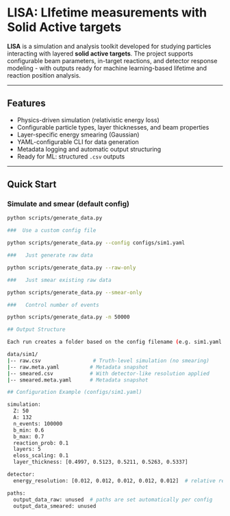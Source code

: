 # LISA: LIfetime measurements with Solid Active targets

**LISA** is a simulation and analysis toolkit developed for studying particles interacting with layered **solid active targets**. The project supports configurable beam parameters, in-target reactions, and detector response modeling - with outputs ready for machine learning-based lifetime and reaction position analysis.

---

##  Features

- Physics-driven simulation (relativistic energy loss)
- Configurable particle types, layer thicknesses, and beam properties
- Layer-specific energy smearing (Gaussian)
- YAML-configurable CLI for data generation
- Metadata logging and automatic output structuring
- Ready for ML: structured `.csv` outputs

---

## Quick Start

###  Simulate and smear (default config)

```bash
python scripts/generate_data.py

###  Use a custom config file

python scripts/generate_data.py --config configs/sim1.yaml

###   Just generate raw data

python scripts/generate_data.py --raw-only

###   Just smear existing raw data

python scripts/generate_data.py --smear-only

###   Control number of events

python scripts/generate_data.py -n 50000

## Output Structure

Each run creates a folder based on the config filename (e.g. sim1.yaml -> data/sim1/):

data/sim1/
|-- raw.csv                 # Truth-level simulation (no smearing)
|-- raw.meta.yaml          # Metadata snapshot
|-- smeared.csv            # With detector-like resolution applied
|-- smeared.meta.yaml      # Metadata snapshot

## Configuration Example (configs/sim1.yaml)

simulation:
  Z: 50
  A: 132
  n_events: 100000
  b_min: 0.6
  b_max: 0.7
  reaction_prob: 0.1
  layers: 5
  eloss_scaling: 0.1
  layer_thickness: [0.4997, 0.5123, 0.5211, 0.5263, 0.5337]

detector:
  energy_resolution: [0.012, 0.012, 0.012, 0.012, 0.012]  # relative resolution, sigma

paths:
  output_data_raw: unused  # paths are set automatically per config
  output_data_smeared: unused
